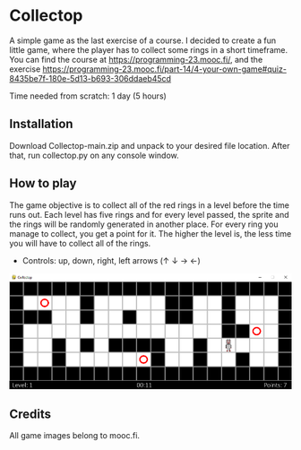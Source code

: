 # Collectop

A simple game as the last exercise of a course. I decided to create a fun little game, where the player has to collect some rings in a short timeframe. You can find the course at https://programming-23.mooc.fi/, and the exercise https://programming-23.mooc.fi/part-14/4-your-own-game#quiz-8435be7f-180e-5d13-b693-306ddaeb45cd

Time needed from scratch: 1 day (5 hours)

## Installation

Download Collectop-main.zip and unpack to your desired file location. After that, run collectop.py on any console window.

## How to play

The game objective is to collect all of the red rings in a level before the time runs out. Each level has five rings and for every level passed, the sprite and the rings will be randomly generated in another place. For every ring you manage to collect, you get a point for it. The higher the level is, the less time you will have to collect all of the rings.

- Controls: up, down, right, left arrows (↑ ↓ → ←)

![Game Screenshot](game.png)

## Credits

All game images belong to mooc.fi.
